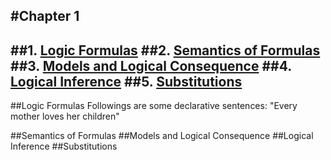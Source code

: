 #Chapter 1
---
##1. [Logic Formulas](#sec1)
##2. [Semantics of Formulas](#sec2)
##3. [Models and Logical Consequence](#sec3)
##4. [Logical Inference](#sec4)
##5. [Substitutions](#sec5)
---

##<a name='sec1'>Logic Formulas</a>
Followings are some declarative sentences:
 "Every mother loves her children"

##<a name='sec2'>Semantics of Formulas</a>
##<a name='sec3'>Models and Logical Consequence</a>
##<a name='sec4'>Logical Inference</a>
##<a name='sec5'>Substitutions</a>
